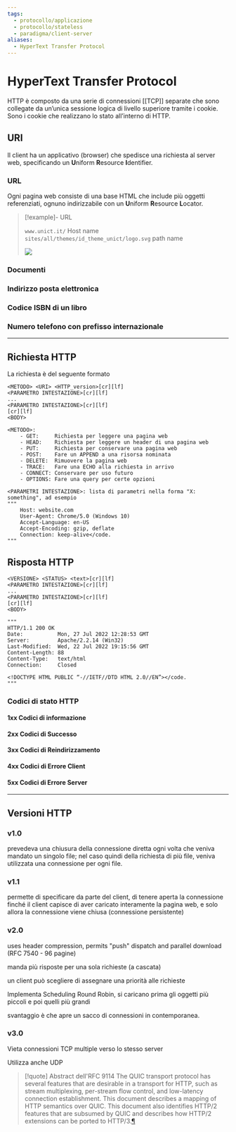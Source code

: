 ```yaml
---
tags:
  - protocollo/applicazione
  - protocollo/stateless
  - paradigma/client-server
aliases:
  - HyperText Transfer Protocol
---
```

# HyperText Transfer Protocol

HTTP è composto da una serie di connessioni [[TCP]] separate che sono collegate da un’unica sessione logica di livello superiore tramite i cookie. Sono i cookie che realizzano lo stato all’interno di HTTP.

## URI

Il client ha un applicativo (browser) che spedisce una richiesta al server web, specificando un **U**niform **R**esource **I**dentifier. 

### URL

Ogni pagina web consiste di una base HTML che include più oggetti referenziati, ognuno indirizzabile con un **U**niform **R**esource **L**ocator.

> [!example]- URL
> 
> `www.unict.it/` Host name        
> `sites/all/themes/id_theme_unict/logo.svg` path name
> 
> ![](https://www.unict.it/sites/all/themes/id_theme_unict/logo.svg)

### Documenti

### Indirizzo posta elettronica

### Codice ISBN di un libro

### Numero telefono con prefisso internazionale

---

## Richiesta HTTP

La richiesta è del seguente formato

```
<METODO> <URI> <HTTP_version>[cr][lf]
<PARAMETRO INTESTAZIONE>[cr][lf]
...
<PARAMETRO INTESTAZIONE>[cr][lf]
[cr][lf]
<BODY>

<METODO>:
    - GET:     Richiesta per leggere una pagina web
    - HEAD:    Richiesta per leggere un header di una pagina web
    - PUT:     Richiesta per conservare una pagina web
    - POST:    Fare un APPEND a una risorsa nominata
    - DELETE:  Rimuovere la pagina web
    - TRACE:   Fare una ECHO alla richiesta in arrivo
    - CONNECT: Conservare per uso futuro
    - OPTIONS: Fare una query per certe opzioni

<PARAMETRI INTESTAZIONE>: lista di parametri nella forma "X: something", ad esempio
"""
    Host: website.com
    User-Agent: Chrome/5.0 (Windows 10)
    Accept-Language: en-US
    Accept-Encoding: gzip, deflate
    Connection: keep-alive</code.
"""
```

## Risposta HTTP

```http
<VERSIONE> <STATUS> <text>[cr][lf]
<PARAMETRO INTESTAZIONE>[cr][lf]
...
<PARAMETRO INTESTAZIONE>[cr][lf]
[cr][lf]
<BODY>

"""
HTTP/1.1 200 OK 
Date:           Mon, 27 Jul 2022 12:28:53 GMT 
Server:         Apache/2.2.14 (Win32) 
Last-Modified:  Wed, 22 Jul 2022 19:15:56 GMT 
Content-Length: 88 
Content-Type:   text/html 
Connection:     Closed

<!DOCTYPE HTML PUBLIC “-//IETF//DTD HTML 2.0//EN”></code.
"""
```

### Codici di stato HTTP

#### 1xx Codici di informazione

#### 2xx Codici di Successo

#### 3xx Codici di Reindirizzamento

#### 4xx Codici di Errore Client

#### 5xx Codici di Errore Server



---

## Versioni HTTP

### v1.0

prevedeva una chiusura della connessione diretta ogni volta che veniva mandato un singolo file; nel caso quindi della richiesta di più file, veniva utilizzata una connessione per ogni file.

### v1.1

permette di specificare da parte del client, di tenere aperta la connessione finché il client capisce di aver caricato interamente la pagina web, e solo allora la connessione viene chiusa (connessione persistente)

### v2.0

uses header compression, permits "push" dispatch and parallel download (RFC 7540 - 96 pagine)

manda più risposte per una sola richieste (a cascata)

un client può scegliere di assegnare una priorità alle richieste

Implementa Scheduling Round Robin, si caricano prima gli oggetti più piccoli e poi quelli più grandi

svantaggio è che apre un sacco di connessioni in contemporanea.

### v3.0

Vieta connessioni TCP multiple verso lo stesso server

Utilizza anche UDP

> [!quote] Abstract dell'RFC 9114 
> The QUIC transport protocol has several features that are desirable in a transport for HTTP, such as stream multiplexing, per-stream flow control, and low-latency connection establishment. This document describes a mapping of HTTP semantics over QUIC. This document also identifies HTTP/2 features that are subsumed by QUIC and describes how HTTP/2 extensions can be ported to HTTP/3.[¶](https://datatracker.ietf.org/doc/html/rfc9114#section-abstract-1)
